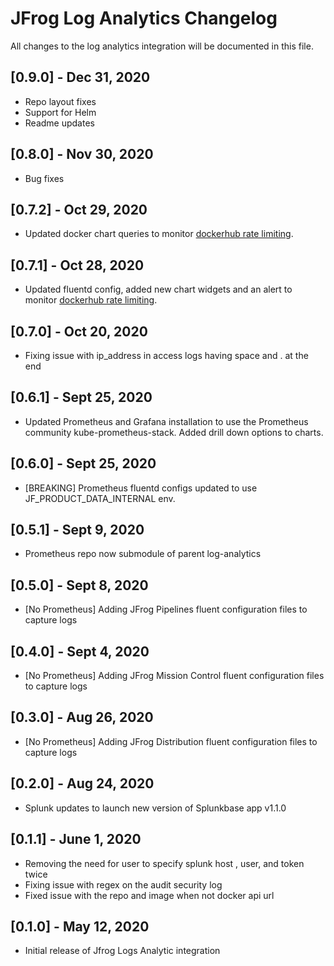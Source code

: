 # JFrog Log Analytics Changelog
All changes to the log analytics integration will be documented in this file.

## [0.9.0] - Dec 31, 2020
* Repo layout fixes
* Support for Helm
* Readme updates

## [0.8.0] - Nov 30, 2020
* Bug fixes

## [0.7.2] - Oct 29, 2020
* Updated docker chart queries to monitor [dockerhub rate limiting](https://jfrog.com/blog/get-around-docker-download-limits-jfrog-artifactory/).

## [0.7.1] - Oct 28, 2020
* Updated fluentd config, added new chart widgets and an alert to monitor [dockerhub rate limiting](https://jfrog.com/blog/get-around-docker-download-limits-jfrog-artifactory/).

## [0.7.0] - Oct 20, 2020
* Fixing issue with ip_address in access logs having space and . at the end

## [0.6.1] - Sept 25, 2020
* Updated Prometheus and Grafana installation to use the Prometheus community kube-prometheus-stack. Added drill down options to charts.

## [0.6.0] - Sept 25, 2020
* [BREAKING] Prometheus fluentd configs updated to use JF_PRODUCT_DATA_INTERNAL env.

## [0.5.1] - Sept 9, 2020
* Prometheus repo now submodule of parent log-analytics

## [0.5.0] - Sept 8, 2020
* [No Prometheus] Adding JFrog Pipelines fluent configuration files to capture logs

## [0.4.0] - Sept 4, 2020
* [No Prometheus] Adding JFrog Mission Control fluent configuration files to capture logs

## [0.3.0] - Aug 26, 2020
* [No Prometheus] Adding JFrog Distribution fluent configuration files to capture logs

## [0.2.0] - Aug 24, 2020
* Splunk updates to launch new version of Splunkbase app v1.1.0

## [0.1.1] - June 1, 2020
* Removing the need for user to specify splunk host , user, and token twice
* Fixing issue with regex on the audit security log
* Fixed issue with the repo and image when not docker api url

## [0.1.0] - May 12, 2020
* Initial release of Jfrog Logs Analytic integration

